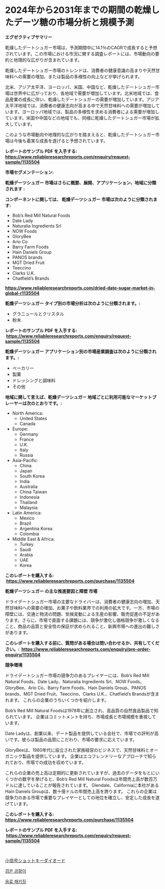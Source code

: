 <p><h1>2024年から2031年までの期間の乾燥したデーツ糖の市場分析と規模予測</h1></p><p><strong>エグゼクティブサマリー</strong></p>
<p><p>乾燥したデートシュガー市場は、予測期間中に14.1％のCAGRで成長すると予想されています。この市場における市況に関する調査レポートには、市場動向の要約と地理的な広がりが含まれています。</p><p>乾燥したデートシュガー市場のトレンドは、消費者の健康意識の高まりや天然甘味料への需要の増加、または製品の多様性の向上などが挙げられます。</p><p>北米、アジア太平洋、ヨーロッパ、米国、中国など、乾燥したデートシュガー市場は世界中に広がっており、各地域で需要が増加しています。北米地域では、食品産業の成長に伴い、乾燥したデートシュガーの需要が増加しています。アジア太平洋地域では、消費者の健康志向が高まる中で天然甘味料への需要が増加しています。ヨーロッパ地域では、製品の多様性を求める消費者による需要が増加しています。米国や中国などの地域でも、同様に乾燥したデートシュガー市場が拡大しています。</p><p>このような市場動向や地理的な広がりを踏まえると、乾燥したデートシュガー市場は今後も着実な成長を遂げると予想されています。</p></p>
<p><strong>レポートのサンプル PDF を入手する: <a href="https://www.reliableresearchreports.com/enquiry/request-sample/1135504">https://www.reliableresearchreports.com/enquiry/request-sample/1135504</a></strong></p>
<p><strong>市場セグメンテーション:</strong></p>
<p><strong> 乾燥デーツシュガー 市場はさらに概要、展開、アプリケーション、地域に分類されます :</strong></p>
<p><strong>コンポーネントに関しては、 乾燥デーツシュガー 市場は次のように分類されます: &nbsp;</strong></p>
<p><ul><li>Bob’s Red Mill Natural Foods</li><li>Date Lady</li><li>Naturalia Ingredients Srl</li><li>NOW Foods</li><li>GloryBee</li><li>Ario Co</li><li>Barry Farm Foods</li><li>Hain Daniels Group</li><li>PANOS brands</li><li>MGT Dried Fruit</li><li>Teeccino</li><li>Clarks U.K.</li><li>Chatfield’s Brands</li></ul></p>
<p><strong><a href="https://www.reliableresearchreports.com/dried-date-sugar-market-in-global-r1135504">https://www.reliableresearchreports.com/dried-date-sugar-market-in-global-r1135504</a></strong></p>
<p><strong> 乾燥デーツシュガー タイプ別の市場分析は次のように分類されます。:</strong></p>
<p><ul><li>グラニュールとクリスタル</li><li>粉末</li></ul></p>
<p><strong>レポートのサンプル PDF を入手する: &nbsp;<a href="https://www.reliableresearchreports.com/enquiry/request-sample/1135504">https://www.reliableresearchreports.com/enquiry/request-sample/1135504</a></strong></p>
<p><strong> 乾燥デーツシュガー アプリケーション別の市場産業調査は次のように分類されます。:</strong></p>
<p><ul><li>ベーカリー</li><li>製菓</li><li>ドレッシングと調味料</li><li>その他</li></ul></p>
<p><strong>地域に関して言えば、乾燥デーツシュガー 地域ごとに利用可能なマーケットプレーヤーは次のとおりです。:</strong></p>
<p><ul>
    <li>
        North America:
        <ul>
            <li>United States</li>
            <li>Canada</li>
        </ul>
    </li>
    <li>
        Europe:
        <ul>
            <li>Germany</li>
            <li>France</li>
            <li>U.K.</li>
            <li>Italy</li>
            <li>Russia</li>
        </ul>
    </li>
    <li>
        Asia-Pacific:
        <ul>
            <li>China</li>
            <li>Japan</li>
            <li>South Korea</li>
            <li>India</li>
            <li>Australia</li>
            <li>China Taiwan</li>
            <li>Indonesia</li>
            <li>Thailand</li>
            <li>Malaysia</li>
        </ul>
    </li>
    <li>
        Latin America:
        <ul>
            <li>Mexico</li>
            <li>Brazil</li>
            <li>Argentina Korea</li>
            <li>Colombia</li>
        </ul>
    </li>
    <li>
        Middle East & Africa:
        <ul>
            <li>Turkey</li>
            <li>Saudi</li>
            <li>Arabia</li>
            <li>UAE</li>
            <li>Korea</li>
        </ul>
    </li>
    </ul></p>
<p><strong>このレポートを購入する: &nbsp;<a href="https://www.reliableresearchreports.com/purchase/1135504">https://www.reliableresearchreports.com/purchase/1135504</a></strong></p>
<p><strong>乾燥デーツシュガー の主な推進要因と障壁 市場</strong></p>
<p><p>ドライデートシュガー市場の主要なドライバーは、消費者の健康志向の増加、天然甘味料への需要の増加、お菓子や飲料業界での利用の拡大です。一方、市場の障壁には、交通と物流の問題、気候変動による生産の影響、販売促進の不足があります。さらに、市場で直面する課題には、競争が激化し価格競争が激しくなること、商品の品質と安全性の保証が求められること、新興市場への進出の難しさがあります。</p></p>
<p><strong>このレポートを購入する前に、質問がある場合は問い合わせるか、共有してください。:&nbsp; <a href="https://www.reliableresearchreports.com/enquiry/pre-order-enquiry/1135504">https://www.reliableresearchreports.com/enquiry/pre-order-enquiry/1135504</a></strong></p>
<p><strong>競争環境</strong></p>
<p><p>ドライデートシュガー市場の競争力のあるプレイヤーには、Bob’s Red Mill Natural Foods、Date Lady、Naturalia Ingredients Srl、NOW Foods、GloryBee、Ario Co、Barry Farm Foods、Hain Daniels Group、PANOS brands、MGT Dried Fruit、Teeccino、Clarks U.K.、Chatfield’s Brandsが含まれます。 これらの企業のうちいくつかを紹介します。</p><p>Bob’s Red Mill Natural Foodsは1978年に創立され、高品質の自然食品製品で知られています。 企業はコミットメントを持ち、市場成長と市場規模を重視しています。 </p><p>Date Ladyは、創業以来、デート製品を提供している会社で、市場での評判が高いです。彼らは製品の品質にこだわり、市場の要求に応えています。</p><p>GloryBeeは、1980年代に設立された家族経営のビジネスで、天然甘味料とオーガニック製品を提供しています。 企業はエコフレンドリーなアプローチで知られており、市場での成功を収めています。</p><p>これらの企業の売上高は定期的に更新されていますが、過去のデータをもとにいくつかの数字を挙げると、Bob’s Red Mill Natural Foodsは年間売上高が数百万ドルに達していることが報告されています。 Glendale、Californiaに本社があるHain Daniels Groupは、数十億ドルの年間売上高を誇ります。 これらの企業は競争力のある市場で重要なプレイヤーとしての地位を確立し、安定した成長を遂げています。</p></p>
<p><strong>このレポートを購入する: &nbsp; <a href="https://www.reliableresearchreports.com/purchase/1135504">https://www.reliableresearchreports.com/purchase/1135504</a></strong></p>
<p><strong>レポートのサンプル PDF を入手する: &nbsp;<a href="https://www.reliableresearchreports.com/enquiry/request-sample/1135504">https://www.reliableresearchreports.com/enquiry/request-sample/1135504</a></strong><strong></strong></p>
<p>&nbsp;</p>
<p><p><a href="https://github.com/ReyesKohler20231/Market-Research-Report-List-1/blob/main/680569926719.md">小信号ショットキーダイオード</a></p><p><a href="https://github.com/sammyUltyylrich9067856/Market-Research-Report-List-1/blob/main/186189926448.md">검은 곰팡이</a></p><p><a href="https://github.com/Elenrrera7685/Market-Research-Report-List-1/blob/main/154910826445.md">음료 패키징</a></p></p>